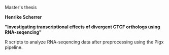 Master's thesis

**Henrike Scherrer**

**"Investigating transcriptional effects of divergent CTCF orthologs using RNA-seqencing"**


R scripts to analyze RNA-seqencing data after preprocessing using the Pigx pipeline.
